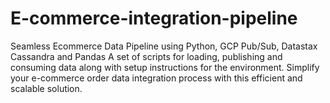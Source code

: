 # E-commerce-integration-pipeline
Seamless Ecommerce Data Pipeline using Python, GCP Pub/Sub, Datastax Cassandra and Pandas A set of scripts for loading, publishing and consuming data along with setup instructions for the environment. Simplify your e-commerce order data integration process with this efficient and scalable solution.
